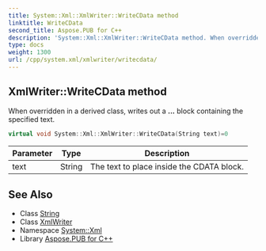 ```yaml
---
title: System::Xml::XmlWriter::WriteCData method
linktitle: WriteCData
second_title: Aspose.PUB for C++
description: 'System::Xml::XmlWriter::WriteCData method. When overridden in a derived class, writes out a ... block containing the specified text in C++.'
type: docs
weight: 1300
url: /cpp/system.xml/xmlwriter/writecdata/
---
```

## XmlWriter::WriteCData method


When overridden in a derived class, writes out a **...** block containing the specified text.

```cpp
virtual void System::Xml::XmlWriter::WriteCData(String text)=0
```


| Parameter | Type | Description |
| --- | --- | --- |
| text | String | The text to place inside the CDATA block. |

## See Also

* Class [String](../../../system/string/)
* Class [XmlWriter](../)
* Namespace [System::Xml](../../)
* Library [Aspose.PUB for C++](../../../)

